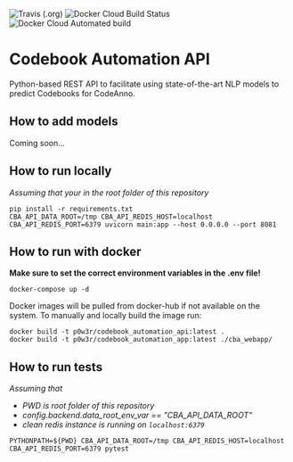 ![Travis (.org)](https://img.shields.io/travis/floschne/codebook_automation)
![Docker Cloud Build Status](https://img.shields.io/docker/cloud/build/p0w3r/codebook_automation)
![Docker Cloud Automated build](https://img.shields.io/docker/cloud/automated/p0w3r/codebook_automation)

# Codebook Automation API

Python-based REST API to facilitate using state-of-the-art NLP models to predict Codebooks for CodeAnno.


## How to add models
Coming soon...

## How to run locally

_Assuming that your in the root folder of this repository_
```
pip install -r requirements.txt
CBA_API_DATA_ROOT=/tmp CBA_API_REDIS_HOST=localhost CBA_API_REDIS_PORT=6379 uvicorn main:app --host 0.0.0.0 --port 8081
```


## How to run with docker
**Make sure to set the correct environment variables in the .env file!**

```
docker-compose up -d
```
Docker images will be pulled from docker-hub if not available on the system.
To manually and locally build the image run:
```
docker build -t p0w3r/codebook_automation_api:latest .
docker build -t p0w3r/codebook_automation_app:latest ./cba_webapp/
```

## How to run tests

_Assuming that_
 - _PWD is root folder of this repository_
 - _config.backend.data_root_env_var == "CBA_API_DATA_ROOT"_
 - _clean redis instance is running on `localhost:6379`_

```
PYTHONPATH=${PWD} CBA_API_DATA_ROOT=/tmp CBA_API_REDIS_HOST=localhost CBA_API_REDIS_PORT=6379 pytest
```
